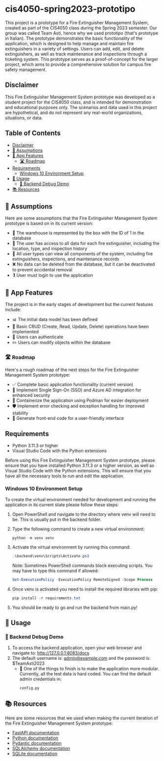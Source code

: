# cis4050-spring2023-prototipo

This project is a prototype for a Fire Extinguisher Management System, created as part of the CIS4050 class during the Spring 2023 semester. Our group was called Team Asti, hence why we used prototipo (that's prototype in Italian). The prototype demonstrates the basic functionality of the application, which is designed to help manage and maintain fire extinguishers in a variety of settings. Users can add, edit, and delete extinguishers, as well as track maintenance and inspections through a ticketing system. This prototype serves as a proof-of-concept for the larger project, which aims to provide a comprehensive solution for campus fire safety management.

## Disclaimer

This Fire Extinguisher Management System prototype was developed as a student project for the CIS4050 class, and is intended for demonstration and educational purposes only. The scenarios and data used in this project are hypothetical, and do not represent any real-world organizations, situations, or data.

## Table of Contents

- [Disclaimer](#disclaimer)
- [🤔 Assumptions](#🤔-assumptions)
- [🚀 App Features](#🚀-app-features)
    - [🛣️ Roadmap](#🛣️-roadmap)
- [Requirements](#requirements)
    - [Windows 10 Environment Setup](#windows-10-environment-setup)
- [📖 Usage](#📖-usage)
    - [🐍 Backend Debug Demo](#🐍-backend-debug-demo)
- [📚 Resources](#📚-resources)

## 🤔 Assumptions

Here are some assumptions that the Fire Extinguisher Management System prototype is based on in its current version:

- 🔲 The warehouse is represented by the box with the ID of 1 in the database
- 🧐 The user has access to all data for each fire extinguisher, including the location, type, and inspection history
- 👀 All user types can view all components of the system, including fire extinguishers, inspections, and maintenance records
- ❌ No data can be deleted from the database, but it can be deactivated to prevent accidental removal
- 🏌️ User must login to use the application

## 🚀 App Features

The project is in the early stages of development but the current features include:

- 📊 The initial data model has been defined 
- 📝 Basic CRUD (Create, Read, Update, Delete) operations have been implemented
- 🔐 Users can authenticate
- ✏️ Users can modify objects within the database

### 🛣️ Roadmap

Here's a rough roadmap of the next steps for the Fire Extinguisher Management System prototype:

- ✅ Complete basic application functionality (current version)
- 🚀 Implement Single Sign-On (SSO) and Azure AD integration for enhanced security
- 🐳 Containerize the application using Podman for easier deployment
- 🛡️ Implement error checking and exception handling for improved stability
- 🎨 Generate front-end code for a user-friendly interface

## Requirements
- Python 3.11.3 or higher
- Visual Studio Code with the Python extensions

Before using this Fire Extinguisher Management System prototype, please ensure that you have installed Python 3.11.3 or a higher version, as well as Visual Studio Code with the Python extensions. This will ensure that you have all the necessary tools to run and edit the application.

### Windows 10 Environment Setup
To create the virtual environment needed for development and running the application in its current state please follow these steps:
1. Open PowerShell and navigate to the directory where venv will need to be. This is usually put in the backend folder.

2. Type the following command to create a new virtual environment:
    ```powershell
    python -m venv venv
    ```

3. Activate the virtual environment by running this command:
    ```powershell
    .\backend\venv\Scripts\Activate.ps1
    ```
    Note: Sometimes PowerShell commands block executing scripts. You may have to type this command if allowed:
    ```powershell
    Set-ExecutionPolicy -ExecutionPolicy RemoteSigned -Scope Process
    ```

4. Once venv is activated you need to install the required libraries with pip:
    ```powershell
    pip install -r requirements.txt
    ```

5. You should be ready to go and run the backend from main.py!

## 📖 Usage

### 🐍 Backend Debug Demo
1. To access the backend application, open your web browser and navigate to: http://127.0.0.1:8083/docs
2. The default username is: admin@example.com and the password is: $TeamAsti2023
    - 🔧 One of the things to finish is to make the application more modular. Currently, all the test data is hard coded. You can find the default admin credentials in:
        ```python
        config.py
        ```

## 📚 Resources

Here are some resources that we used when making the current iteration of the Fire Extinguisher Management System prototype:

- [FastAPI documentation](https://fastapi.tiangolo.com/)
- [Python documentation](https://docs.python.org/3/)
- [Pydantic documentation](https://pydantic-docs.helpmanual.io/)
- [SQLAlchemy documentation](https://docs.sqlalchemy.org/en/14/)
- [SQLite documentation](https://www.sqlite.org/docs.html)



